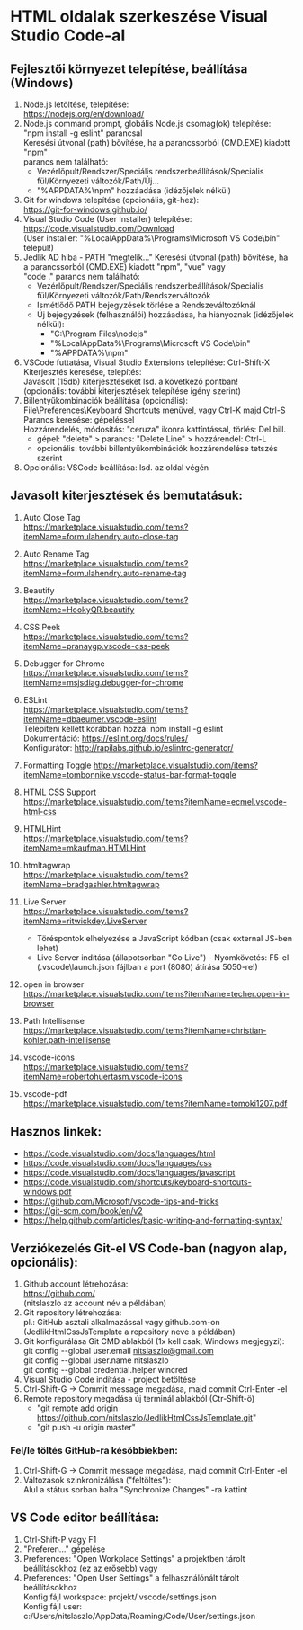 # HTML oldalak szerkeszése Visual Studio Code-al

## Fejlesztői környezet telepítése, beállítása (Windows)

1.  Node.js letöltése, telepítése:<br>
    https://nodejs.org/en/download/
2.  Node.js command prompt, globális Node.js csomag(ok) telepítése:<br>
    "npm install -g eslint" parancsal<br>
    Keresési útvonal (path) bővítése, ha a parancssorból (CMD.EXE) kiadott "npm"<br> parancs nem található:<br>
    - Vezérlőpult/Rendszer/Speciális rendszerbeállítások/Speciális fül/Környezeti változók/Path/Új...
    - "%APPDATA%\npm" hozzáadása (idézőjelek nélkül)
3.  Git for windows telepítése (opcionális, git-hez):<br>
    https://git-for-windows.github.io/
4.  Visual Studio Code (User Installer) telepítése:<br>
    https://code.visualstudio.com/Download<br>
    (User installer: "%LocalAppData%\Programs\Microsoft VS Code\bin" települ!)
5.  Jedlik AD hiba - PATH "megtelik..."
    Keresési útvonal (path) bővítése, ha a parancssorból (CMD.EXE) kiadott "npm", "vue" vagy<br>
    "code ." parancs nem található:<br>
    - Vezérlőpult/Rendszer/Speciális rendszerbeállítások/Speciális fül/Környezeti változók/Path/Rendszerváltozók
    - Ismétlődő PATH bejegyzések törlése a Rendszeváltozóknál
    - Új bejegyzések (felhasználói) hozzáadása, ha hiányoznak (idézőjelek nélkül):
      - "C:\Program Files\nodejs\"
      - "%LocalAppData%\Programs\Microsoft VS Code\bin"
      - "%APPDATA%\npm"
6.  VSCode futtatása, Visual Studio Extensions telepítése: Ctrl-Shift-X<br>
    Kiterjesztés keresése, telepítés:<br>
    Javasolt (15db) kiterjesztéseket lsd. a következő pontban!<br>
    (opcionális: további kiterjesztések telepítése igény szerint)
7.  Billentyűkombinációk beállítása (opcionális):<br>
    File\Preferences\Keyboard Shortcuts menüvel, vagy Ctrl-K majd Ctrl-S<br>
    Parancs keresése: gépeléssel<br>
    Hozzárendelés, módosítás: "ceruza" ikonra kattíntással, törlés: Del bill.<br>
    - gépel: "delete" > parancs: "Delete Line" > hozzárendel: Ctrl-L
    - opcionális: további billentyűkombinációk hozzárendelése tetszés szerint
8.  Opcionális: VSCode beállítása: lsd. az oldal végén

## Javasolt kiterjesztések és bemutatásuk:

1. Auto Close Tag<br>
   https://marketplace.visualstudio.com/items?itemName=formulahendry.auto-close-tag

2. Auto Rename Tag<br>
   https://marketplace.visualstudio.com/items?itemName=formulahendry.auto-rename-tag

3. Beautify<br>
   https://marketplace.visualstudio.com/items?itemName=HookyQR.beautify

4. CSS Peek<br>
   https://marketplace.visualstudio.com/items?itemName=pranaygp.vscode-css-peek

5. Debugger for Chrome<br>
   https://marketplace.visualstudio.com/items?itemName=msjsdiag.debugger-for-chrome

6. ESLint<br>
   https://marketplace.visualstudio.com/items?itemName=dbaeumer.vscode-eslint<br>
   Telepíteni kellett korábban hozzá: npm install -g eslint<br>
   Dokumentáció: https://eslint.org/docs/rules/<br>
   Konfigurátor: http://rapilabs.github.io/eslintrc-generator/<br>

7. Formatting Toggle
   https://marketplace.visualstudio.com/items?itemName=tombonnike.vscode-status-bar-format-toggle

8. HTML CSS Support<br>
   https://marketplace.visualstudio.com/items?itemName=ecmel.vscode-html-css

9. HTMLHint<br>
   https://marketplace.visualstudio.com/items?itemName=mkaufman.HTMLHint

10. htmltagwrap<br>
    https://marketplace.visualstudio.com/items?itemName=bradgashler.htmltagwrap

11. Live Server<br>
    https://marketplace.visualstudio.com/items?itemName=ritwickdey.LiveServer<br>

    - Töréspontok elhelyezése a JavaScript kódban (csak external JS-ben lehet)
    - Live Server indítása (állapotsorban "Go Live") - Nyomkövetés: F5-el<br>
      (.vscode\launch.json fájlban a port (8080) átírása 5050-re!)

12. open in browser<br>
   https://marketplace.visualstudio.com/items?itemName=techer.open-in-browser

13. Path Intellisense<br>
    https://marketplace.visualstudio.com/items?itemName=christian-kohler.path-intellisense

14. vscode-icons<br>
    https://marketplace.visualstudio.com/items?itemName=robertohuertasm.vscode-icons

15. vscode-pdf<br>
    https://marketplace.visualstudio.com/items?itemName=tomoki1207.pdf

## Hasznos linkek:

- https://code.visualstudio.com/docs/languages/html
- https://code.visualstudio.com/docs/languages/css
- https://code.visualstudio.com/docs/languages/javascript
- https://code.visualstudio.com/shortcuts/keyboard-shortcuts-windows.pdf
- https://github.com/Microsoft/vscode-tips-and-tricks
- https://git-scm.com/book/en/v2
- https://help.github.com/articles/basic-writing-and-formatting-syntax/

## Verziókezelés Git-el VS Code-ban (nagyon alap, opcionális):

1. Github account létrehozása:<br>
   https://github.com/<br>
   (nitslaszlo az account név a példában)
2. Git repository létrehozása:<br>
   pl.: GitHub asztali alkalmazással vagy github.com-on<br>
   (JedlikHtmlCssJsTemplate a repository neve a példában)
3. Git konfigurálása Git CMD ablakból (1x kell csak, Windows megjegyzi):<br>
   git config --global user.email nitslaszlo@gmail.com<br>
   git config --global user.name nitslaszlo<br>
   git config --global credential.helper wincred
4. Visual Studio Code indítása - project betöltése
5. Ctrl-Shift-G -> Commit message megadása, majd commit Ctrl-Enter -el
6. Remote repository megadása új terminál ablakból (Ctr-Shift-ö)
   - "git remote add origin https://github.com/nitslaszlo/JedlikHtmlCssJsTemplate.git"
   - "git push -u origin master"

### Fel/le töltés GitHub-ra későbbiekben:

1. Ctrl-Shift-G -> Commit message megadása, majd commit Ctrl-Enter -el
2. Változások szinkronizálása ("feltöltés"):<br>
   Alul a státus sorban balra "Synchronize Changes" -ra kattint

## VS Code editor beállítása:

1. Ctrl-Shift-P vagy F1
2. "Preferen..." gépelése
3. Preferences: "Open Workplace Settings" a projektben tárolt beállításokhoz (ez az erősebb) vagy
4. Preferences: "Open User Settings" a felhasználónált tárolt beállításokhoz<br>
   Konfig fájl workspace: projekt/.vscode/settings.json<br>
   Konfig fájl user: c:/Users/nitslaszlo/AppData/Roaming/Code/User/settings.json
